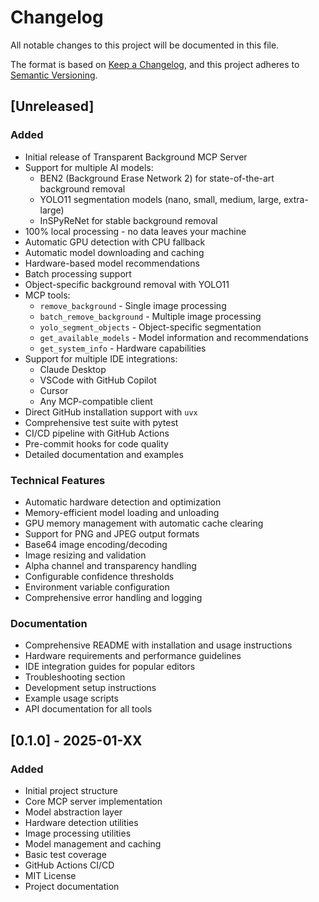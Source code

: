 # Changelog

All notable changes to this project will be documented in this file.

The format is based on [Keep a Changelog](https://keepachangelog.com/en/1.0.0/),
and this project adheres to [Semantic Versioning](https://semver.org/spec/v2.0.0.html).

## [Unreleased]

### Added
- Initial release of Transparent Background MCP Server
- Support for multiple AI models:
  - BEN2 (Background Erase Network 2) for state-of-the-art background removal
  - YOLO11 segmentation models (nano, small, medium, large, extra-large)
  - InSPyReNet for stable background removal
- 100% local processing - no data leaves your machine
- Automatic GPU detection with CPU fallback
- Automatic model downloading and caching
- Hardware-based model recommendations
- Batch processing support
- Object-specific background removal with YOLO11
- MCP tools:
  - `remove_background` - Single image processing
  - `batch_remove_background` - Multiple image processing
  - `yolo_segment_objects` - Object-specific segmentation
  - `get_available_models` - Model information and recommendations
  - `get_system_info` - Hardware capabilities
- Support for multiple IDE integrations:
  - Claude Desktop
  - VSCode with GitHub Copilot
  - Cursor
  - Any MCP-compatible client
- Direct GitHub installation support with `uvx`
- Comprehensive test suite with pytest
- CI/CD pipeline with GitHub Actions
- Pre-commit hooks for code quality
- Detailed documentation and examples

### Technical Features
- Automatic hardware detection and optimization
- Memory-efficient model loading and unloading
- GPU memory management with automatic cache clearing
- Support for PNG and JPEG output formats
- Base64 image encoding/decoding
- Image resizing and validation
- Alpha channel and transparency handling
- Configurable confidence thresholds
- Environment variable configuration
- Comprehensive error handling and logging

### Documentation
- Comprehensive README with installation and usage instructions
- Hardware requirements and performance guidelines
- IDE integration guides for popular editors
- Troubleshooting section
- Development setup instructions
- Example usage scripts
- API documentation for all tools

## [0.1.0] - 2025-01-XX

### Added
- Initial project structure
- Core MCP server implementation
- Model abstraction layer
- Hardware detection utilities
- Image processing utilities
- Model management and caching
- Basic test coverage
- GitHub Actions CI/CD
- MIT License
- Project documentation
